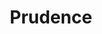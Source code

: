 ---
pid: lle18
title: Prudence
location_transcription: Municipal Building Steps
coordinates: "[-75.164467088168, 39.953857469392]"
zipcode: '19106'
gen_neighborhood: Center City
neighborhood: Society Hill,Old City
outside_phl: 
age: '67'
age_range: 60-69
instagram: 
image_file_name: lle_18.jpg
proposal_transcription: |-
  A statue of prudence, made of steel plates welded together. It would look like a person, but could be male or female, or of an ethnic group.
  On its shoulder, a red bird whispering in its ear (like whispering to be quiet voice (a whimsical touch)
  Or the octagonal pedestal. Every day for the 8 characteristics of prudence described by Aquinas, caution, foresight, etc.
topic: Religion
topic_summary: '0'
type: Sculpture Statue
keywords_other: aquinas, prudence
credit: Duncan
image_labels: 
twitter: 
facebook: 
permalink: "/monuments/lle18/"
layout: item-page
---